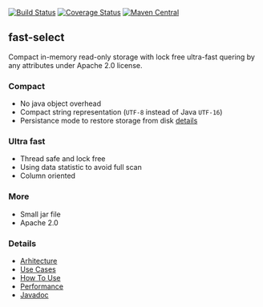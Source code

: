 [![Build Status](https://travis-ci.org/terma/fast-select.svg?branch=start)](https://travis-ci.org/terma/fast-select)
[![Coverage Status](https://coveralls.io/repos/github/terma/fast-select/badge.svg?branch=master)](https://coveralls.io/github/terma/fast-select?branch=master) [![Maven Central](https://maven-badges.herokuapp.com/maven-central/com.github.terma/fast-select/badge.svg)](https://maven-badges.herokuapp.com/maven-central/com.github.terma/fast-select/)

## fast-select

Compact in-memory read-only storage with lock free ultra-fast quering by any attributes under Apache 2.0 license.

### Compact

* No java object overhead
* Compact string representation (```UTF-8``` instead of Java ```UTF-16```)
* Persistance mode to restore storage from disk [details](USECASES.md)

### Ultra fast

* Thread safe and lock free
* Using data statistic to avoid full scan
* Column oriented

### More

* Small jar file
* Apache 2.0

### Details

* [Arhitecture](docs/ARHI.md)
* [Use Cases](docs/USECASES.md)
* [How To Use](docs/HOWTOUSE.md)
* [Performance](docs/PERF.md)
* [Javadoc](http://terma.github.io/fast-select/)

